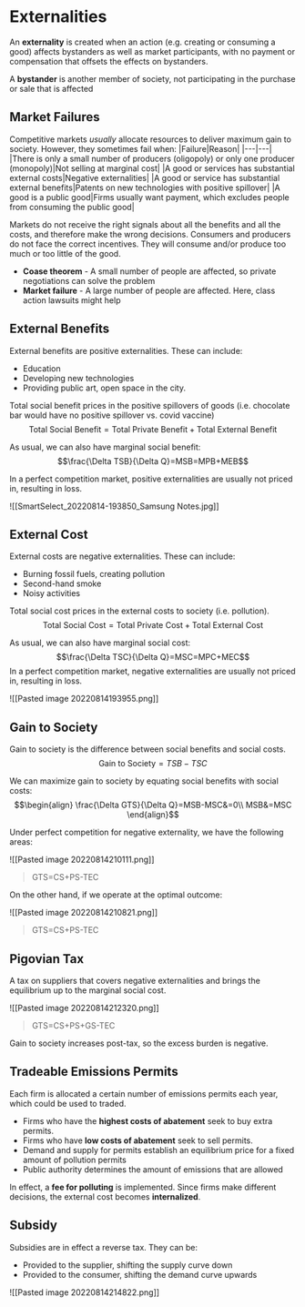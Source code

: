 # Externalities
An **externality** is created when an action (e.g. creating or consuming a good) affects bystanders as well as market participants, with no payment or compensation that offsets the effects on bystanders.

A **bystander** is another member of society, not participating in the purchase or sale that is affected

## Market Failures
Competitive markets *usually* allocate resources to deliver maximum gain to society. However, they sometimes fail when:
|Failure|Reason|
|---|---|
|There is only a small number of producers (oligopoly) or only one producer (monopoly)|Not selling at marginal cost|
|A good or services has substantial external costs|Negative externalities|
|A good or service has substantial external benefits|Patents on new technologies with positive spillover|
|A good is a public good|Firms usually want payment, which excludes people from consuming the public good|

Markets do not receive the right signals about all the benefits and all the costs, and therefore make the wrong decisions. Consumers and producers do not face the correct incentives. They will consume and/or produce too much or too little of the good.
* **Coase theorem** - A small number of people are affected, so private negotiations can solve the problem
* **Market failure** - A large number of people are affected. Here, class action lawsuits might help

## External Benefits
External benefits are positive externalities. These can include:
* Education
* Developing new technologies
* Providing public art, open space in the city.

Total social benefit prices in the positive spillovers of goods (i.e. chocolate bar would have no positive spillover vs. covid vaccine)
$$\text{Total Social Benefit}=\text{Total Private Benefit}+\text{Total External Benefit}$$

As usual, we can also have marginal social benefit:
$$\frac{\Delta TSB}{\Delta Q}=MSB=MPB+MEB$$

In a perfect competition market, positive externalities are usually not priced in, resulting in loss.

![[SmartSelect_20220814-193850_Samsung Notes.jpg]]

## External Cost
External costs are negative externalities. These can include:
* Burning fossil fuels, creating pollution
* Second-hand smoke
* Noisy activities

Total social cost prices in the external costs to society (i.e. pollution).
$$\text{Total Social Cost}=\text{Total Private Cost}+\text{Total External Cost}$$

As usual, we can also have marginal social cost:
$$\frac{\Delta TSC}{\Delta Q}=MSC=MPC+MEC$$
In a perfect competition market, negative externalities are usually not priced in, resulting in loss.

![[Pasted image 20220814193955.png]]

## Gain to Society
Gain to society is the difference between social benefits and social costs.
$$\text{Gain to Society}=TSB-TSC$$

We can maximize gain to society by equating social benefits with social costs:
$$\begin{align}
\frac{\Delta GTS}{\Delta Q}=MSB-MSC&=0\\
MSB&=MSC
\end{align}$$

Under perfect competition for negative externality, we have the following areas:

![[Pasted image 20220814210111.png]]
> GTS=CS+PS-TEC

On the other hand, if we operate at the optimal outcome:

![[Pasted image 20220814210821.png]]
> GTS=CS+PS-TEC

## Pigovian Tax
A tax on suppliers that covers negative externalities and brings the equilibrium up to the marginal social cost.

![[Pasted image 20220814212320.png]]
> GTS=CS+PS+GS-TEC

Gain to society increases post-tax, so the excess burden is negative.

## Tradeable Emissions Permits
Each firm is allocated a certain number of emissions permits each year, which could be used to traded.
* Firms who have the **highest costs of abatement** seek to buy extra permits.
* Firms who have **low costs of abatement** seek to sell permits.
* Demand and supply for permits establish an equilibrium price for a fixed amount of pollution permits
* Public authority determines the amount of emissions that are allowed

In effect, a **fee for polluting** is implemented. Since firms make different decisions, the external cost becomes **internalized**.

## Subsidy
Subsidies are in effect a reverse tax. They can be:
* Provided to the supplier, shifting the supply curve down
* Provided to the consumer, shifting the demand curve upwards

![[Pasted image 20220814214822.png]]

